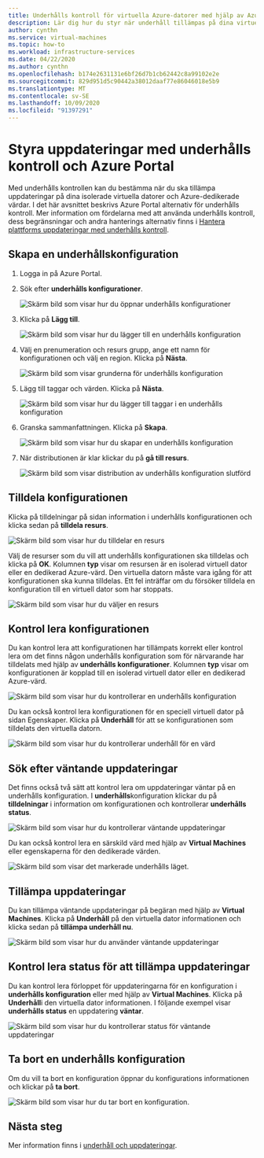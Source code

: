 ```yaml
---
title: Underhålls kontroll för virtuella Azure-datorer med hjälp av Azure Portal
description: Lär dig hur du styr när underhåll tillämpas på dina virtuella Azure-datorer med underhålls kontroll och Azure Portal.
author: cynthn
ms.service: virtual-machines
ms.topic: how-to
ms.workload: infrastructure-services
ms.date: 04/22/2020
ms.author: cynthn
ms.openlocfilehash: b174e2631131e6bf26d7b1cb62442c8a99102e2e
ms.sourcegitcommit: 829d951d5c90442a38012daaf77e86046018e5b9
ms.translationtype: MT
ms.contentlocale: sv-SE
ms.lasthandoff: 10/09/2020
ms.locfileid: "91397291"
---
```

# <a name="control-updates-with-maintenance-control-and-the-azure-portal"></a>Styra uppdateringar med underhålls kontroll och Azure Portal

Med underhålls kontrollen kan du bestämma när du ska tillämpa uppdateringar på dina isolerade virtuella datorer och Azure-dedikerade värdar. I det här avsnittet beskrivs Azure Portal alternativ för underhålls kontroll. Mer information om fördelarna med att använda underhålls kontroll, dess begränsningar och andra hanterings alternativ finns i [Hantera plattforms uppdateringar med underhålls kontroll](maintenance-control.md).

## <a name="create-a-maintenance-configuration"></a>Skapa en underhållskonfiguration

1. Logga in på Azure Portal.

1. Sök efter **underhålls konfigurationer**.

   ![Skärm bild som visar hur du öppnar underhålls konfigurationer](media/virtual-machines-maintenance-control-portal/maintenance-configurations-search.png)

1. Klicka på **Lägg till**.

   ![Skärm bild som visar hur du lägger till en underhålls konfiguration](media/virtual-machines-maintenance-control-portal/maintenance-configurations-add.png)

1. Välj en prenumeration och resurs grupp, ange ett namn för konfigurationen och välj en region. Klicka på **Nästa**.

   ![Skärm bild som visar grunderna för underhålls konfiguration](media/virtual-machines-maintenance-control-portal/maintenance-configurations-basics.png)

1. Lägg till taggar och värden. Klicka på **Nästa**.

   ![Skärm bild som visar hur du lägger till taggar i en underhålls konfiguration](media/virtual-machines-maintenance-control-portal/maintenance-configurations-tags.png)

1. Granska sammanfattningen. Klicka på **Skapa**.

   ![Skärm bild som visar hur du skapar en underhålls konfiguration](media/virtual-machines-maintenance-control-portal/maintenance-configurations-create.png)

1. När distributionen är klar klickar du på **gå till resurs**.

   ![Skärm bild som visar distribution av underhålls konfiguration slutförd](media/virtual-machines-maintenance-control-portal/maintenance-configurations-deployment-complete.png)

## <a name="assign-the-configuration"></a>Tilldela konfigurationen

Klicka på tilldelningar på sidan information i underhålls konfigurationen och klicka sedan på **tilldela resurs**. 

![Skärm bild som visar hur du tilldelar en resurs](media/virtual-machines-maintenance-control-portal/maintenance-configurations-add-assignment.png)

Välj de resurser som du vill att underhålls konfigurationen ska tilldelas och klicka på **OK**. Kolumnen **typ** visar om resursen är en isolerad virtuell dator eller en dedikerad Azure-värd. Den virtuella datorn måste vara igång för att konfigurationen ska kunna tilldelas. Ett fel inträffar om du försöker tilldela en konfiguration till en virtuell dator som har stoppats. 

<!---Shantanu to add details about the error case--->

![Skärm bild som visar hur du väljer en resurs](media/virtual-machines-maintenance-control-portal/maintenance-configurations-select-resource.png)

## <a name="check-configuration"></a>Kontrol lera konfigurationen

Du kan kontrol lera att konfigurationen har tillämpats korrekt eller kontrol lera om det finns någon underhålls konfiguration som för närvarande har tilldelats med hjälp av **underhålls konfigurationer**. Kolumnen **typ** visar om konfigurationen är kopplad till en isolerad virtuell dator eller en dedikerad Azure-värd. 

![Skärm bild som visar hur du kontrollerar en underhålls konfiguration](media/virtual-machines-maintenance-control-portal/maintenance-configurations-host-type.png)

Du kan också kontrol lera konfigurationen för en speciell virtuell dator på sidan Egenskaper. Klicka på **Underhåll** för att se konfigurationen som tilldelats den virtuella datorn.

![Skärm bild som visar hur du kontrollerar underhåll för en värd](media/virtual-machines-maintenance-control-portal/maintenance-configurations-check-config.png)

## <a name="check-for-pending-updates"></a>Sök efter väntande uppdateringar

Det finns också två sätt att kontrol lera om uppdateringar väntar på en underhålls konfiguration. I **underhålls**konfiguration klickar du på **tilldelningar** i information om konfigurationen och kontrollerar **underhålls status**.

![Skärm bild som visar hur du kontrollerar väntande uppdateringar](media/virtual-machines-maintenance-control-portal/maintenance-configurations-pending.png)

Du kan också kontrol lera en särskild värd med hjälp av **Virtual Machines** eller egenskaperna för den dedikerade värden. 

![Skärm bild som visar det markerade underhålls läget.](media/virtual-machines-maintenance-control-portal/maintenance-configurations-pending-vm.png)

## <a name="apply-updates"></a>Tillämpa uppdateringar

Du kan tillämpa väntande uppdateringar på begäran med hjälp av **Virtual Machines**. Klicka på **Underhåll** på den virtuella dator informationen och klicka sedan på **tillämpa underhåll nu**.

![Skärm bild som visar hur du använder väntande uppdateringar](media/virtual-machines-maintenance-control-portal/maintenance-configurations-apply-updates-now.png)

## <a name="check-the-status-of-applying-updates"></a>Kontrol lera status för att tillämpa uppdateringar 

Du kan kontrol lera förloppet för uppdateringarna för en konfiguration i **underhålls konfiguration** eller med hjälp av **Virtual Machines**. Klicka på **Underhåll**i den virtuella dator informationen. I följande exempel visar **underhålls status** en uppdatering **väntar**.

![Skärm bild som visar hur du kontrollerar status för väntande uppdateringar](media/virtual-machines-maintenance-control-portal/maintenance-configurations-status.png)

## <a name="delete-a-maintenance-configuration"></a>Ta bort en underhålls konfiguration

Om du vill ta bort en konfiguration öppnar du konfigurations informationen och klickar på **ta bort**.

![Skärm bild som visar hur du tar bort en konfiguration.](media/virtual-machines-maintenance-control-portal/maintenance-configurations-delete.png)


## <a name="next-steps"></a>Nästa steg

Mer information finns i [underhåll och uppdateringar](maintenance-and-updates.md).
